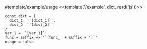 #template/example/usage <<template('/example', dict, read('js'))>>

```js_removed
const dict = {
  dict_1: '`[dict_1]`',
  dict_2: '`[dict_2]`'
}
var_1 = '`[var_1]`'
func = suffix => '`[func_' + suffix + ']`'
usage = false
```